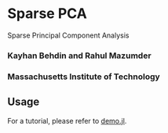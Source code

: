# Sparse PCA
Sparse Principal Component Analysis 
### Kayhan Behdin and Rahul Mazumder 
### Massachusetts Institute of Technology

##  Usage
For a tutorial, please refer to [demo.jl](https://github.com/kayhanbehdin/SPCA-SLS/blob/master/demo.jl).
